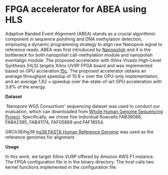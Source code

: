 # FPGA accelerator for ABEA using HLS

Adaptive Banded Event Alignment (ABEA) stands as a crucial algorithmic component in sequence polishing and DNA methylation detection, employing a dynamic programming strategy to align raw Nanopore signal to reference reads. ABEA was first introduced by [Nanopolish](https://github.com/jts/nanopolish) and it is the bottleneck for both nanopolish call-methylation module and nanopolish eventalign module. The proposed accelerator with Xilinx Vivado High-Level Synthesis (HLS) targets Xilinx UV9P FPGA board and was implemented based on GPU accleration [f5c](https://github.com/hasindu2008/f5c). The proposed accelerator obtains an average throughput speedup of 10.9 $\times$ over the CPU-only implementation, and an average 1.82 $\times$ speedup over the-state-of-art GPU acceleration with 3.8\% of the energy.

 **Dataset**

 `Nanopore WGS Consortium' sequencing dataset was used to conduct our evaluation, which can downloaded from [Whole Human Genome Sequencing Project](https://github.com/nanopore-wgs-consortium/NA12878/blob/master/Genome.md). Specifically, we chose five individual flowcells FAB39088, FAB42395, FAB41174, FAF05869 and FAF18554.
 
 GRCh38/hg38 [hg38 FASTA Human Reference Genome](https://drive.google.com/file/d/1Ur3xybIzQGSxuqeByyp5OMrpaRJXCsMI/view?usp=sharing) was used as the reference genomes for alignment.
 
  **Usage**
  
In this work, we target Xilinx VU9P offered by Amazon AWS F1 instance. The FPGA configuration file is in the binary directory. The host calls two kernel functions implemented in the configuration file. 
